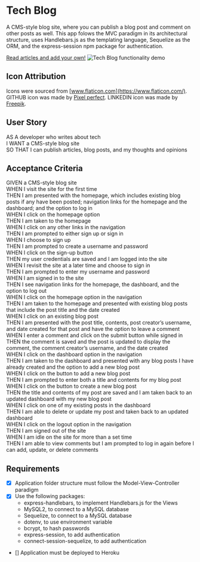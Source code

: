 # Tech Blog

A CMS-style blog site, where you can publish a blog post and comment on other posts as well.
This app folows the MVC paradigm in its architectural structure, uses Handlebars.js as the templating language, Sequelize as the ORM, and the express-session npm package for authentication.

[Read articles and add your own!](https://tech-blog-wk14-2021.herokuapp.com/)
![Tech Blog functionality demo](./public/images/techBlogDemo.gif)

## Icon Attribution

Icons were sourced from [www.flaticon.com](https://www.flaticon.com/).
GITHUB icon was made by [Pixel perfect](https://www.flaticon.com/authors/pixel-perfect).
LINKEDIN icon was made by [Freepik](https://www.freepik.com).

## User Story

AS A developer who writes about tech  
I WANT a CMS-style blog site  
SO THAT I can publish articles, blog posts, and my thoughts and opinions

## Acceptance Criteria

GIVEN a CMS-style blog site  
WHEN I visit the site for the first time  
THEN I am presented with the homepage, which includes existing blog posts if any have been posted; navigation links for the homepage and the dashboard; and the option to log in  
WHEN I click on the homepage option  
THEN I am taken to the homepage  
WHEN I click on any other links in the navigation  
THEN I am prompted to either sign up or sign in  
WHEN I choose to sign up  
THEN I am prompted to create a username and password  
WHEN I click on the sign-up button  
THEN my user credentials are saved and I am logged into the site  
WHEN I revisit the site at a later time and choose to sign in  
THEN I am prompted to enter my username and password  
WHEN I am signed in to the site  
THEN I see navigation links for the homepage, the dashboard, and the option to log out  
WHEN I click on the homepage option in the navigation  
THEN I am taken to the homepage and presented with existing blog posts that include the post title and the date created  
WHEN I click on an existing blog post  
THEN I am presented with the post title, contents, post creator’s username, and date created for that post and have the option to leave a comment  
WHEN I enter a comment and click on the submit button while signed in  
THEN the comment is saved and the post is updated to display the comment, the comment creator’s username, and the date created  
WHEN I click on the dashboard option in the navigation  
THEN I am taken to the dashboard and presented with any blog posts I have already created and the option to add a new blog post  
WHEN I click on the button to add a new blog post  
THEN I am prompted to enter both a title and contents for my blog post  
WHEN I click on the button to create a new blog post  
THEN the title and contents of my post are saved and I am taken back to an updated dashboard with my new blog post  
WHEN I click on one of my existing posts in the dashboard  
THEN I am able to delete or update my post and taken back to an updated dashboard  
WHEN I click on the logout option in the navigation  
THEN I am signed out of the site  
WHEN I am idle on the site for more than a set time  
THEN I am able to view comments but I am prompted to log in again before I can add, update, or delete comments

## Requirements

- [x] Application folder structure must follow the Model-View-Controller paradigm
- [x] Use the following packages:
  - express-handlebars, to implement Handlebars.js for the Views
  - MySQL2, to connect to a MySQL database
  - Sequelize, to connect to a MySQL database
  - dotenv, to use environment variable
  - bcrypt, to hash passwords
  - express-session, to add authentication
  - connect-session-sequelize, to add authentication
- [] Application must be deployed to Heroku
